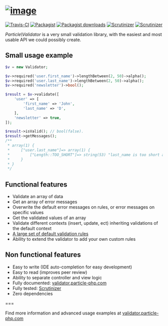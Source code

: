 [![image](https://cloud.githubusercontent.com/assets/6495166/7207286/8b48105e-e538-11e4-9dfa-97c7fb2398aa.png)](http://validator.particle-php.com)
===

[![Travis-CI](https://img.shields.io/travis/particle-php/Validator/master.svg)](https://travis-ci.org/particle-php/Validator)
[![Packagist](https://img.shields.io/packagist/v/particle/validator.svg)](https://packagist.org/packages/particle/validator)
[![Packagist downloads](https://img.shields.io/packagist/dt/particle/validator.svg)](https://packagist.org/packages/particle/validator)
[![Scrutinizer](https://img.shields.io/scrutinizer/g/particle-php/Validator.svg)](https://scrutinizer-ci.com/g/particle-php/Validator/?branch=master)
[![Scrutinizer](https://img.shields.io/scrutinizer/coverage/g/particle-php/Validator/master.svg)](https://scrutinizer-ci.com/g/particle-php/Validator/?branch=master)

*Particle\Validator* is a very small validation library, with the easiest and most usable API we could possibly create.

## Small usage example

```php
$v = new Validator;

$v->required('user.first_name')->lengthBetween(2, 50)->alpha();
$v->required('user.last_name')->lengthBetween(2, 50)->alpha();
$v->required('newsletter')->bool();

$result = $v->validate([
    'user' => [
        'first_name' => 'John',
        'last_name' => 'D',
    ],
    'newsletter' => true,
]);

$result->isValid(); // bool(false).
$result->getMessages();
/**
 * array(1) {
 *     ["user.last_name"]=> array(1) {
 *         ["Length::TOO_SHORT"]=> string(53) "last_name is too short and must be 2 characters long."
 *     }
 * }
 */
```

## Functional features

* Validate an array of data
* Get an array of error messages
* Overwrite the default error messages on rules, or error messages on specific values
* Get the validated values of an array
* Validate different contexts (insert, update, ect) inheriting validations of the default context
* [A large set of default validation rules](http://validator.particle-php.com/en/latest/rules/)
* Ability to extend the validator to add your own custom rules

## Non functional features

* Easy to write (IDE auto-completion for easy development)
* Easy to read (improves peer review)
* Ability to separate controller and view logic
* Fully documented: [validator.particle-php.com](http://validator.particle-php.com)
* Fully tested: [Scrutinizer](https://scrutinizer-ci.com/g/particle-php/Validator/)
* Zero dependencies

===

Find more information and advanced usage examples at [validator.particle-php.com](http://validator.particle-php.com)
